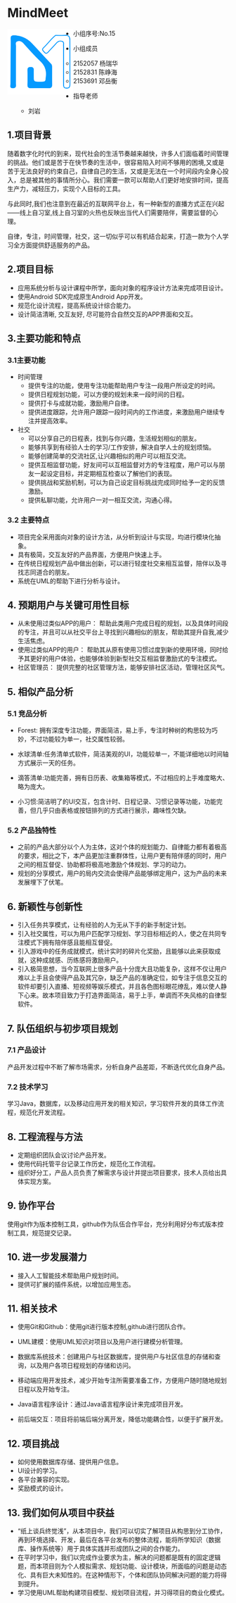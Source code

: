 # MindMeet

<img src='../icon/MindMeet.svg' style='float:left; width:150px;height:100 px'/>

- 小组序号:No.15
- 小组成员
  - 2152057 杨瑞华
  - 2152831 陈峥海
  - 2153691 邓岳衡

- 指导老师
  - 刘岩

## 1.项目背景

随着数字化时代的到来，现代社会的生活节奏越来越快，许多人们面临着时间管理的挑战。他们或是苦于在快节奏的生活中，很容易陷入时间不够用的困境,又或是苦于无法良好的约束自己，自律自己的生活，又或是无法在一个时间段内全身心投入，总是被其他的事情所分心。我们需要一款可以帮助人们更好地安排时间，提高生产力，减轻压力，实现个人目标的工具。

与此同时,我们也注意到在最近的互联网平台上，有一种新型的直播方式正在兴起——线上自习室,线上自习室的火热也反映出当代人们需要陪伴，需要监督的心理。

自律，专注，时间管理，社交，这一切似乎可以有机结合起来，打造一款为个人学习全方面提供舒适服务的产品。

## 2.项目目标

- 应用系统分析与设计课程中所学，面向对象的程序设计方法来完成项目设计。
- 使用Android SDK完成原生Android App开发。
- 规范化设计流程，提高系统设计综合能力。
- 设计简洁清晰, 交互友好, 尽可能符合自然交互的APP界面和交互。

## 3.主要功能和特点

### 3.1主要功能

- 时间管理
  - 提供专注的功能，使用专注功能帮助用户专注一段用户所设定的时间。
  - 提供日程规划功能，可以方便的规划未来一段时间的日程。
  - 提供打卡与成就功能，激励用户自律。
  - 提供进度跟踪，允许用户跟踪一段时间内的工作进度，来激励用户继续专注并提高效率。
- 社交
  - 可以分享自己的日程表，找到与你兴趣，生活规划相似的朋友。
  - 能够共享到有经验人士的学习/工作安排，解决自学人士的规划烦恼。
  - 能够创建简单的交流社区,让兴趣相似的用户可以相互交流。
  - 提供互相监督功能，好友间可以互相监督对方的专注程度，用户可以与朋友一起设定目标，并定期相互检查以了解他们的表现。
  - 提供挑战和奖励机制，可以为自己设定目标挑战完成同时给予一定的反馈激励。
  - 提供私聊功能，允许用户一对一相互交流，沟通心得。

### 3.2 主要特点

- 项目完全采用面向对象的设计方法，从分析到设计与实现，均进行模块化抽象。
- 具有极简，交互友好的产品界面，方便用户快速上手。
- 在传统日程规划产品中做出创新，可以进行轻度社交来相互监督，陪伴以及寻找志同道合的朋友。
- 系统在UML的帮助下进行分析与设计。

## 4. 预期用户与关键可用性目标

- 从未使用过类似APP的用户：
  帮助此类用户完成日程的规划，以及具体时间段的专注，并且可以从社交平台上寻找到兴趣相似的朋友，帮助其提升自我,减少生活焦虑。
- 使用过类似APP的用户：
  帮助其从原有使用习惯过度到新的使用环境，同时给予其更好的用户体验，也能够体验到新型社交互相监督激励式的专注模式。
- 社区管理员：
  提供完整的社区管理方法，能够安排社区活动，管理社区风气。

## 5. 相似产品分析

### 5.1 竞品分析

- Forest: 拥有深度专注功能，界面简洁，易上手，专注时种树的构思较为巧妙，不过功能较为单一，社交属性较弱。

- 水球清单:任务清单式软件，简洁美观的UI，功能较单一，不能详细地以时间轴方式展示一天的任务。

- 滴答清单:功能完善，拥有日历表、收集箱等模式，不过相应的上手难度略大、略为庞大。

- 小习惯:简洁明了的UI交互，包含计时、日程记录、习惯记录等功能，功能完善，但几乎只由表格或按钮排列的方式进行展示，趣味性欠缺。

### 5.2 产品独特性

- 之前的产品大部分以个人为主体，这对个体的规划能力、自律能力都有着极高的要求，相比之下，本产品更加注重群体性，让用户更有陪伴感的同时，用户之间的相互督促、协助都将极高地激励个体规划、学习的动力。
- 规划的分享模式，用户的局内交流会使得产品能够绑定用户，这为产品的未来发展埋下了伏笔。

## 6. 新颖性与创新性

- 引入任务共享模式，让有经验的人为无从下手的新手制定计划。
- 引入社交属性，可以为用户匹配学习规划、学习目标相近的人，使之在共同专注模式下拥有陪伴感且能相互督促。
- 引入游戏中的任务成就模式，统计实时的碎片化奖励，且能够以此来获取成就，这种成就感、历练感将激励用户。
- 引入极简思想，当今互联网上很多产品十分庞大且功能复杂，这样不仅让用户难以上手且会使得产品及其冗杂，缺乏产品的准确定位，如专注于信息交互的软件却要引入直播、短视频等娱乐模式，并且各色图标眼花缭乱，难以使人静下心来。故本项目致力于打造界面简洁，易于上手，单调而不失风格的自律型软件。

## 7. 队伍组织与初步项目规划

### 7.1 产品设计

产品开发过程中不断了解市场需求，分析自身产品差距，不断迭代优化自身产品。

### 7.2 技术学习

学习Java，数据库，以及移动应用开发的相关知识，学习软件开发的具体工作流程，规范化开发流程。

## 8. 工程流程与方法

- 定期组织团队会议讨论产品开发。
- 使用代码托管平台记录工作历史，规范化工作流程。
- 组织好分工，产品人员负责了解需求与设计并提出项目要求，技术人员给出具体实现方案。

## 9. 协作平台

使用git作为版本控制工具，github作为队伍合作平台，充分利用好分布式版本控制工具，规范提交记录。

## 10. 进一步发展潜力

- 接入人工智能技术帮助用户规划时间。
- 提供可扩展的插件系统，以增加应用生态。

## 11. 相关技术

- 使用Git和Github：使用git进行版本控制,github进行团队合作。

- UML建模：使用UML知识对项目以及用户进行建模分析管理。
- 数据库系统技术：创建用户与社区数据库，提供用户与社区信息的存储和查询，以及用户各项日程规划的存储和访问。
- 移动端应用开发技术，减少开始专注所需要准备工作，方便用户随时随地规划日程以及开始专注。
- Java语言程序设计：通过Java语言程序设计来完成项目开发。
- 前后端交互：项目将前端后端分离开发，降低功能耦合性，以便于扩展开发。

## 12. 项目挑战

+ 如何使用数据库存储、提供用户信息。
+ UI设计的学习。
+ 各平台兼容的实现。
+ 奖励模式的设计。

## 13. 我们如何从项目中获益

+ “纸上谈兵终觉浅”，从本项目中，我们可以切实了解项目从构思到分工协作，再到环境选择、开发，最后在各平台发布的整体流程，能将所学知识（数据库、操作系统等）用于具体实践并形成团队之间的合作能力。
+ 在平时学习中，我们以完成作业要求为主，解决的问题都是既有的固定逻辑题，而本项目则为个人模拟需求、规划功能、设计模块，所面临的问题是动态化、具有巨大未知性的。在这种情形下，个体和团队协同解决问题的能力将得到提升。
+ 学习使用UML帮助构建项目模型、规划项目流程，并习得项目的商业化模式。
